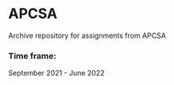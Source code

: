 # APCSA
Archive repository for assignments from APCSA <br />
### Time frame:
September 2021 - June 2022
